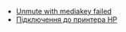 * [Unmute with mediakey failed](Unmute_with_mediakey_failed.md)
* [Підключення до принтера HP](Підключення_до_принтера_HP.md)
